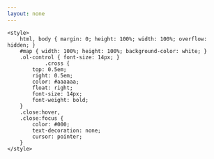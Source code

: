 ```yaml
---
layout: none
---
```


<head>
    <meta charset="UTF-8">
    <meta name="viewport" content="width=device-width, initial-scale=1.0">
    <title>31 Planes of Existence</title>
    <link rel="stylesheet" href="{{ site.baseurl }}/assets/lib/ol/ol.css">
    <script src="{{ site.baseurl }}/assets/lib/ol/ol.js"></script>


    <style>
        html, body { margin: 0; height: 100%; width: 100%; overflow: hidden; }
        #map { width: 100%; height: 100%; background-color: white; }
        .ol-control { font-size: 14px; }
                .cross {
			top: 0.5em;
			right: 0.5em;
            color: #aaaaaa;
			float: right;
			font-size: 14px;
			font-weight: bold;
		}
        .close:hover,
		.close:focus {
			color: #000;
			text-decoration: none;
			cursor: pointer;
		}
    </style>
</head>

<body>
    <div id="map" class="map"></div>
    <script>
        const width = ;
        const height = ;
        const extent = [0, 0, width, height];

        // cross button

        const button = document.createElement("button");
        button.innerHTML = "&times;";

        {% assign cols = site.collections %}
        {% for col in cols %}
            {% assign docs = col.docs %}
            {% for doc in docs %}
                {% if doc.path == "_charts/digital/31-planes-of-existence.md" %}
                    console.log("{{doc.path}}")
                    {% assign link = doc.url %}
                {% endif %}
            {% endfor %}    
        {% endfor %}
        {% assign cols = site.collections %}

        const handle = function (e) {
            window.open("{{ link }}", "_self");
        };
        button.addEventListener("click", handle, false);
		
        const element = document.createElement("div");
		element.className = "cross ol-unselectable ol-control";
		element.appendChild(button);

		const OneControl = new ol.control.Control({
			element: element
		});

        // end cross button

        const projection = new ol.proj.Projection({
            code: "pixels",
            units: "pixels",
            extent: extent,
        });

        const overlay = new ol.Overlay({
            element: document.createElement("div"),
        });

        const map = new ol.Map({
            layers: [
                new ol.layer.Tile({
                    preload: Infinity,
                    extent: extent,
                    source: new ol.source.TileImage({
                        url: "{{ site.baseurl }}/assets/images/items/A1S-31Planes/tiles/{z}/{y}/{x}.png",
                    })
                })
            ],
            overlays: [overlay],
            target: "map",
            view: new ol.View({
                projection: projection,
                center: ol.extent.getCenter(extent),
                zoom: 2,
                maxZoom: 6
            }),
        });
            map.addControl(OneControl);
        // cursor

        map.getViewport().style.cursor = "-webkit-grab";
        map.on("pointerdrag", function (evt) {
            map.getViewport().style.cursor = "-webkit-grabbing";
        });

        map.on("pointerup", function (evt) {
            map.getViewport().style.cursor = "-webkit-grab";
        });
    </script>
</body>

